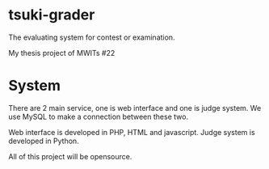 tsuki-grader
============

The evaluating system for contest or examination.

My thesis project of MWITs #22


System
======

There are 2 main service, one is web interface and one is judge system.
We use MySQL to make a connection between these two.

Web interface is developed in PHP, HTML and javascript.
Judge system is developed in Python.

All of this project will be opensource.
